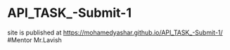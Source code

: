 # API_TASK_-Submit-1 
site is published at https://mohamedyashar.github.io/API_TASK_-Submit-1/
#Mentor Mr.Lavish
